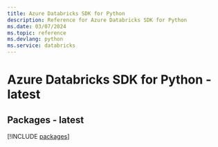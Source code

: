 ```yaml
---
title: Azure Databricks SDK for Python
description: Reference for Azure Databricks SDK for Python
ms.date: 03/07/2024
ms.topic: reference
ms.devlang: python
ms.service: databricks
---
```

# Azure Databricks SDK for Python - latest
## Packages - latest
[!INCLUDE [packages](databricks-index.md)]